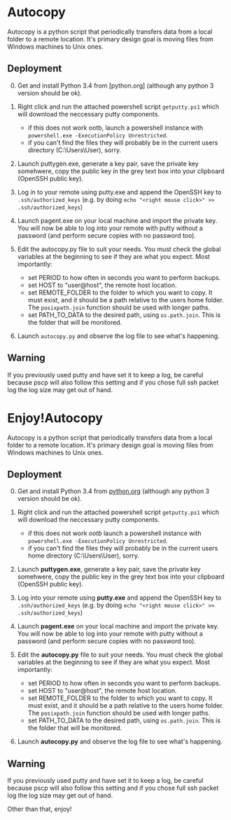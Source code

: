 Autocopy
========

Autocopy is a python script that periodically transfers data from a local folder to a remote location. It's primary design goal is moving files from Windows machines to Unix ones.

Deployment
-----------

0. Get and install Python 3.4 from [python.org] (although any python 3 version should be ok).
    
1. Right click and run the attached powershell script `getputty.ps1` which will download the neccessary putty components.
        
    * if this does not work ootb, launch a powershell instance with `powershell.exe -ExecutionPolicy Unrestricted`.
    * if you can't find the files they will probably be in the current users directory (C:\Users\User), sorry.
        
2. Launch puttygen.exe, generate a key pair, save the private key somehwere, copy the public key in the grey text box into your clipboard (OpenSSH public key).
    
3. Log in to your remote using putty.exe and append the OpenSSH key to `.ssh/authorized_keys` (e.g. by doing `echo "<right mouse click>" >> .ssh/authorized_keys`)
    
4. Launch pagent.exe on your local machine and import the private key. You will now be able to log into your remote with putty without a password (and perform secure copies with no password too).
    
5. Edit the autocopy.py file to suit your needs. You must check the global variables at the beginning to see if they are what you expect. Most importantly:
        
    * set PERIOD to how often in seconds you want to perform backups.
    * set HOST to "user@host", the remote host location.
    * set REMOTE_FOLDER to the folder to which you want to copy. It must exist, and it should be a path relative to the users     home folder. The `posixpath.join` function should be used with longer paths.
    * set PATH_TO_DATA to the desired path, using `os.path.join`. This is the folder that will be monitored.
    
6. Launch `autocopy.py` and observe the log file to see what's happening.
    
Warning
--------

If you previously used putty and have set it to keep a log, be careful because pscp will also follow this setting and if you chose full ssh packet log the log size may get out of hand. 

Enjoy!Autocopy
========

Autocopy is a python script that periodically transfers data from a local folder to a remote location. It's primary design goal is moving files from Windows machines to Unix ones.

Deployment
-----------

0. Get and install Python 3.4 from [python.org](python.org) (although any python 3 version should be ok).
    
1. Right click and run the attached powershell script `getputty.ps1` which will download the neccessary putty components.
        
    * if this does not work *ootb* launch a powershell instance with `powershell.exe -ExecutionPolicy Unrestricted`.
    * if you can't find the files they will probably be in the current users home directory (C:\Users\User), sorry.
        
2. Launch **puttygen.exe**, generate a key pair, save the private key somehwere, copy the public key in the grey text box into your clipboard (OpenSSH public key).
    
3. Log into your remote using **putty.exe** and append the OpenSSH key to `.ssh/authorized_keys` (e.g. by doing `echo "<right mouse click>" >> .ssh/authorized_keys`)
    
4. Launch **pagent.exe** on your local machine and import the private key. You will now be able to log into your remote with putty without a password (and perform secure copies with no password too).
    
5. Edit the **autocopy.py** file to suit your needs. You must check the global variables at the beginning to see if they are what you expect. Most importantly:
        
    * set PERIOD to how often in seconds you want to perform backups.
    * set HOST to "user@host", the remote host location.
    * set REMOTE_FOLDER to the folder to which you want to copy. It must exist, and it should be a path relative to the users     home folder. The `posixpath.join` function should be used with longer paths.
    * set PATH_TO_DATA to the desired path, using `os.path.join`. This is the folder that will be monitored.
    
6. Launch **autocopy.py** and observe the log file to see what's happening.
    

Warning
--------

If you previously used putty and have set it to keep a log, be careful because pscp will also follow this setting and if you chose full ssh packet log the log size may get out of hand. 

Other than that, enjoy!